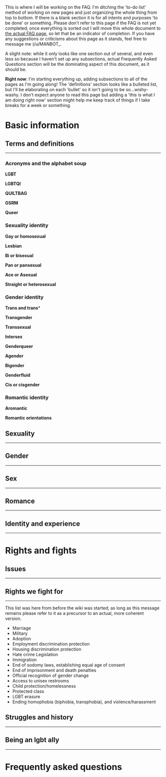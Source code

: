 This is where I will be working on the FAQ. I'm ditching the 'to-do list' method of working on new pages and just organizing the whole thing from top to bottom. If there is a blank section it is for all intents and purposes 'to be done' or something. Please don't refer to this page if the FAQ is not yet completed; once everything is sorted out I will move this whole document to [the actual FAQ page](https://github.com/MissTeapot/LGBT-Wikis/blob/main/github_wiki/lgbt/FAQ.md), so let that be an indicator of completion. If you have any suggestions or criticisms about this page as it stands, feel free to message me (/u/MANBOT_.
  
A slight note: while it only looks like one section out of several, and even less so because I haven't set up any subsections, actual Frequently Asked Questions section will be the dominating aspect of this document, as it should be.

**Right now**: I'm starting everything up, adding subsections to all of the pages as I'm going along! The 'definitions' section looks like a bulleted list, but I'll be elaborating on each 'bullet' so it isn't going to be so...wishy-washy. I don't expect anyone to read this page but adding a 'this is what I am doing right now' section might help me keep track of things if I take breaks for a week or something.

Basic information
====

## Terms and definitions
----

### Acronyms and the alphabet soup

**LGBT**

**LGBTQI**

**QUILTBAG**

**GSRM**

**Queer**

### Sexuality identity

**Gay or homosexual**

**Lesbian**

**Bi or bisexual**

**Pan or pansexual**

**Ace or Asexual**

**Straight or heterosexual**

### Gender identity

**Trans and trans***

**Transgender**

**Transsexual**

**Intersex**

**Genderqueer**

**Agender**

**Bigender**

**Genderfluid**

**Cis or cisgender**

### Romantic identity

**Aromantic**

**Romantic orientations**

## Sexuality
----

## Gender
----

## Sex
----

## Romance
----

## Identity and experience
----

Rights and fights
====

## Issues
----

## Rights we fight for
----

This list was here from before the wiki was started; as long as this message remains please refer to it as a precursor to an actual, more coherent version.

*   Marriage
*   Military
*   Adoption
*   Employment discrimination protection
*   Housing discrimination protection
*   Hate crime Legislation
*   Immigration
*   End of sodomy laws, establishing equal age of consent
*   End of imprisonment and death penalties
*   Official recognition of gender change
*   Access to unisex restrooms
*   Child protection/homelessness
*   Protected class
*   LGBT erasure
*   Ending homophobia (biphobia, transphobia), and violence/harassment

## Struggles and history
----

## Being an lgbt ally
----

Frequently asked questions
====